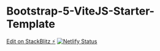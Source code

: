 # Bootstrap-5-ViteJS-Starter-Template

[Edit on StackBlitz ⚡️](https://stackblitz.com/edit/github-dmqqdo)
[![Netlify Status](https://api.netlify.com/api/v1/badges/dfda0e26-d979-433a-9525-e5303d8e19d6/deploy-status)](https://app.netlify.com/sites/bootstrap-5-ui-kit/deploys)
